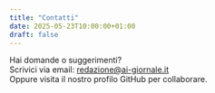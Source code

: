 ```yaml
---
title: "Contatti"
date: 2025-05-23T10:00:00+01:00
draft: false
---
```


Hai domande o suggerimenti?  
Scrivici via email: [redazione@ai-giornale.it](mailto:redazione@ai-giornale.it)  
Oppure visita il nostro profilo GitHub per collaborare.
